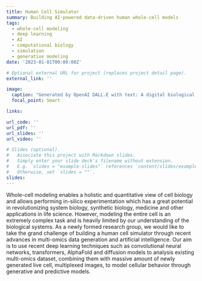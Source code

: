 ```yaml
---
title: Human Cell Simulator
summary: Building AI-powered data-driven human whole-cell models
tags:
  - whole-cell modeling
  - deep learning
  - AI
  - computational biology
  - simulation
  - generative modeling
date: '2023-01-01T00:00:00Z'

# Optional external URL for project (replaces project detail page).
external_link: ''

image:
  caption: "Generated by OpenAI DALL.E with text: A digital biological cell powered by robotics and AI"
  focal_point: Smart

links:

url_code: ''
url_pdf: ''
url_slides: ''
url_video: ''

# Slides (optional).
#   Associate this project with Markdown slides.
#   Simply enter your slide deck's filename without extension.
#   E.g. `slides = "example-slides"` references `content/slides/example-slides.md`.
#   Otherwise, set `slides = ""`.
slides: 
---
```


Whole-cell modeling enables a holistic and quantitative view of cell biology and allows performing in-silico experimentation which has a great potential in revolutionizing system biology, synthetic biology, medicine and other applications in life science. However, modeling the entire cell is an extremely complex task and is heavily limited by our understanding of the biological systems. As a newly formed research group, we would like to take the grand challenge of building a human cell simulator through recent advances in multi-omics data generation and artificial intelligence. Our aim is to use recent deep learning techniques such as convolutional neural networks, transformers, AlphaFold and diffusion models to analysis existing multi-omics dataset, combining them with massive amount of newly generated live cell, multiplexed images, to model cellular behavior through generative and predictive models.
